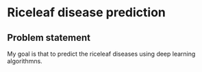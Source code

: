 # Riceleaf disease prediction

## Problem statement 

My goal is that to predict the riceleaf diseases using deep learning algorithmns.
